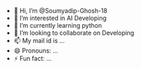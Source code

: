 - 👋 Hi, I’m @Soumyadip-Ghosh-18
- 👀 I’m interested in AI Developing
- 🌱 I’m currently learning python
- 💞️ I’m looking to collaborate on Developing
- 📫 My mail id is ...
- 😄 Pronouns: ...
- ⚡ Fun fact: ...

<!---
Soumyadip-Ghosh-18/Soumyadip-Ghosh-18 is a ✨ special ✨ repository because its `README.md` (this file) appears on your GitHub profile.
You can click the Preview link to take a look at your changes.
--->
